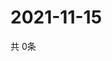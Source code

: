 # 2021-11-15
  共 0条

  <!-- BEGIN -->
  <!-- 最后更新时间Mon Nov 15 2021 05:03:21 GMT+0000 (Coordinated Universal Time) -->
  
  <!-- END -->
  
  